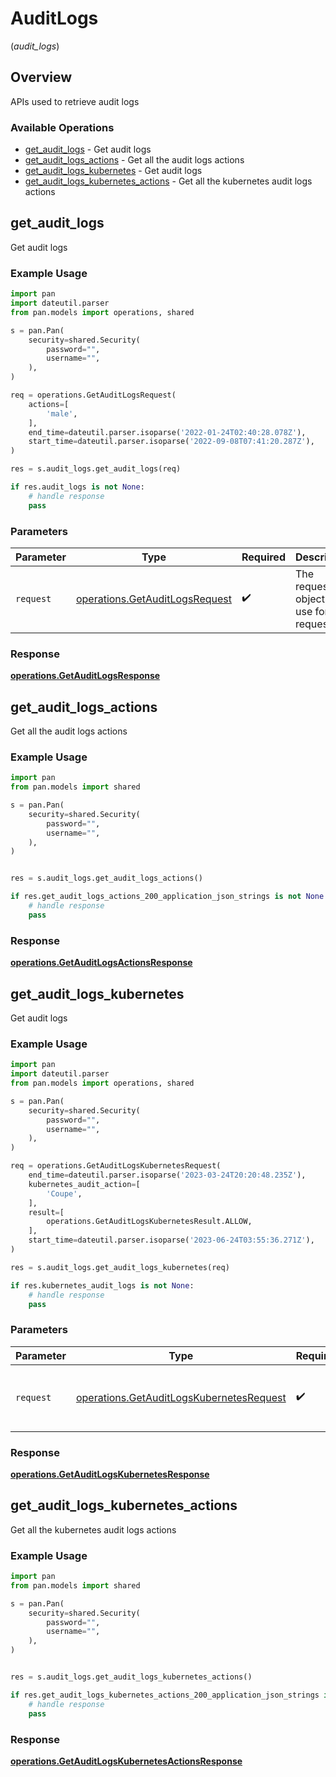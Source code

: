 # AuditLogs
(*audit_logs*)

## Overview

APIs used to retrieve  audit logs

### Available Operations

* [get_audit_logs](#get_audit_logs) - Get audit logs
* [get_audit_logs_actions](#get_audit_logs_actions) - Get all the audit logs actions
* [get_audit_logs_kubernetes](#get_audit_logs_kubernetes) - Get audit logs
* [get_audit_logs_kubernetes_actions](#get_audit_logs_kubernetes_actions) - Get all the kubernetes audit logs actions

## get_audit_logs

Get audit logs

### Example Usage

```python
import pan
import dateutil.parser
from pan.models import operations, shared

s = pan.Pan(
    security=shared.Security(
        password="",
        username="",
    ),
)

req = operations.GetAuditLogsRequest(
    actions=[
        'male',
    ],
    end_time=dateutil.parser.isoparse('2022-01-24T02:40:28.078Z'),
    start_time=dateutil.parser.isoparse('2022-09-08T07:41:20.287Z'),
)

res = s.audit_logs.get_audit_logs(req)

if res.audit_logs is not None:
    # handle response
    pass
```

### Parameters

| Parameter                                                                        | Type                                                                             | Required                                                                         | Description                                                                      |
| -------------------------------------------------------------------------------- | -------------------------------------------------------------------------------- | -------------------------------------------------------------------------------- | -------------------------------------------------------------------------------- |
| `request`                                                                        | [operations.GetAuditLogsRequest](../../models/operations/getauditlogsrequest.md) | :heavy_check_mark:                                                               | The request object to use for the request.                                       |


### Response

**[operations.GetAuditLogsResponse](../../models/operations/getauditlogsresponse.md)**


## get_audit_logs_actions

Get all the audit logs actions

### Example Usage

```python
import pan
from pan.models import shared

s = pan.Pan(
    security=shared.Security(
        password="",
        username="",
    ),
)


res = s.audit_logs.get_audit_logs_actions()

if res.get_audit_logs_actions_200_application_json_strings is not None:
    # handle response
    pass
```


### Response

**[operations.GetAuditLogsActionsResponse](../../models/operations/getauditlogsactionsresponse.md)**


## get_audit_logs_kubernetes

Get audit logs

### Example Usage

```python
import pan
import dateutil.parser
from pan.models import operations, shared

s = pan.Pan(
    security=shared.Security(
        password="",
        username="",
    ),
)

req = operations.GetAuditLogsKubernetesRequest(
    end_time=dateutil.parser.isoparse('2023-03-24T20:20:48.235Z'),
    kubernetes_audit_action=[
        'Coupe',
    ],
    result=[
        operations.GetAuditLogsKubernetesResult.ALLOW,
    ],
    start_time=dateutil.parser.isoparse('2023-06-24T03:55:36.271Z'),
)

res = s.audit_logs.get_audit_logs_kubernetes(req)

if res.kubernetes_audit_logs is not None:
    # handle response
    pass
```

### Parameters

| Parameter                                                                                            | Type                                                                                                 | Required                                                                                             | Description                                                                                          |
| ---------------------------------------------------------------------------------------------------- | ---------------------------------------------------------------------------------------------------- | ---------------------------------------------------------------------------------------------------- | ---------------------------------------------------------------------------------------------------- |
| `request`                                                                                            | [operations.GetAuditLogsKubernetesRequest](../../models/operations/getauditlogskubernetesrequest.md) | :heavy_check_mark:                                                                                   | The request object to use for the request.                                                           |


### Response

**[operations.GetAuditLogsKubernetesResponse](../../models/operations/getauditlogskubernetesresponse.md)**


## get_audit_logs_kubernetes_actions

Get all the kubernetes audit logs actions

### Example Usage

```python
import pan
from pan.models import shared

s = pan.Pan(
    security=shared.Security(
        password="",
        username="",
    ),
)


res = s.audit_logs.get_audit_logs_kubernetes_actions()

if res.get_audit_logs_kubernetes_actions_200_application_json_strings is not None:
    # handle response
    pass
```


### Response

**[operations.GetAuditLogsKubernetesActionsResponse](../../models/operations/getauditlogskubernetesactionsresponse.md)**

